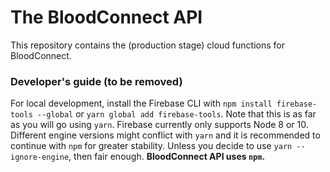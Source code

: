 # The BloodConnect API
This repository contains the (production stage) cloud functions for BloodConnect.

### Developer's guide (to be removed)
For local development, install the Firebase CLI with `npm install firebase-tools --global` or `yarn global add firebase-tools`.
Note that this is as far as you will go using `yarn`. Firebase currently only supports Node 8 or 10. Different engine versions
might conflict with `yarn` and it is recommended to continue with `npm` for greater stability. Unless you decide to use
`yarn --ignore-engine`, then fair enough. **BloodConnect API uses `npm`.**